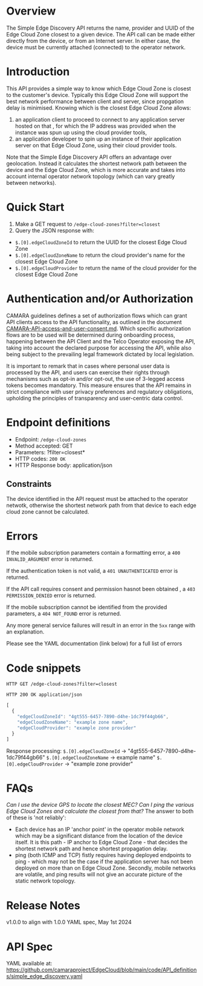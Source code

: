 # Overview
The Simple Edge Discovery API returns the name, provider and UUID of the Edge Cloud Zone closest to a given device. The API call can be made either directly from the device, or from an Internet server. In either case, the device must be currently attached (connected) to the operator network.

# Introduction	
This API provides a simple way to know which Edge Cloud Zone is closest to the customer's device. Typically this Edge Cloud Zone will support the best network performance between client and server, since propgation delay is minimised. Knowing which is the closest Edge Cloud Zone allows:
1. an application client to proceed to connect to any application server hosted on that , for which the IP address was provided when the instance was spun up using the cloud provider tools, 
2. an application developer to spin up an instance of their application server on that Edge Cloud Zone, using their cloud provider tools.

Note that the Simple Edge Discovery API offers an advantage over geolocation. Instead it calculates the shortest network path between the device and the Edge Cloud Zone, which is more accurate and takes into account internal operator network topology (which can vary greatly between networks).

# Quick Start	
1. Make a GET request to `/edge-cloud-zones?filter=closest`
2. Query the JSON response with:
* `$.[0].edgeCloudZoneId` to return the UUID for the closest Edge Cloud Zone
* `$.[0].edgeCloudZoneName` to return the cloud provider's name for the closest Edge Cloud Zone
* `$.[0].edgeCloudProvider` to return the name of the cloud provider for the closest Edge Cloud Zone

# Authentication and/or Authorization		
CAMARA guidelines defines a set of authorization flows which can grant API clients access to the API functionality, as outlined in the document [CAMARA-API-access-and-user-consent.md](https://github.com/camaraproject/IdentityAndConsentManagement/blob/main/documentation/CAMARA-API-access-and-user-consent.md). Which specific authorization flows are to be used will be determined during onboarding process, happening between the API Client and the Telco Operator exposing the API, taking into account the declared purpose for accessing the API, while also being subject to the prevailing legal framework dictated by local legislation.

It is important to remark that in cases where personal user data is processed by the API, and users can exercise their rights through mechanisms such as opt-in and/or opt-out, the use of 3-legged access tokens becomes mandatory. This measure ensures that the API remains in strict compliance with user privacy preferences and regulatory obligations, upholding the principles of transparency and user-centric data control.


# Endpoint definitions	
- Endpoint: `/edge-cloud-zones`
- Method accepted: GET
- Parameters: ?filter=closest*
- HTTP codes: `200 OK`
- HTTP Response body: application/json

## Constraints
The device identified in the API request must be attached to the operator netwotk, otherwise the shortest network path from that device to each edge cloud zone cannot be calculated.

# Errors	
If the mobile subscription parameters contain a formatting error, a `400 INVALID_ARGUMENT` error is returned.

If the authentication token is not valid, a `401 UNAUTHENTICATED` error is returned.

If the API call requires consent and permission hasnot been obtained , a `403 PERMISSION_DENIED` error is returned.

If the mobile subscription cannot be identified from the provided parameters, a `404 NOT_FOUND` error is returned.

Any more general service failures will result in an error in the `5xx` range with an explanation.

Please see the YAML documentation (link below) for a full list of errors

# Code snippets	

`HTTP GET /edge-cloud-zones?filter=closest`

`HTTP 200 OK application/json`

```javascript
[
  {
    "edgeCloudZoneId": "4gt555-6457-7890-d4he-1dc79f44gb66",
    "edgeCloudZoneName": "example zone name",
    "edgeCloudProvider": "example zone provider"
  }
]

```

Response processing:
`$.[0].edgeCloudZoneId` -> "4gt555-6457-7890-d4he-1dc79f44gb66"
`$.[0].edgeCloudZoneName` -> example name"
`$.[0].edgeCloudProvider` -> "example zone provider"

# FAQs	
_Can I use the device GPS to locate the closest MEC?_
_Can I ping the various Edge Cloud Zones and calculate the closest from that?_
The answer to both of these is 'not reliably':
- Each device has an IP 'anchor point' in the operator mobile network which may be a significant distance from the location of the device itself. It is this path - IP anchor to Edge Cloud Zone - that decides the shortest network path and hence shortest propagation delay.
- ping (both ICMP and TCP) fistly requires having deployed endpoints to ping - which may not be the case if the application server has not been deployed on more than on Edge Cloud Zone. Secondly, mobile networks are volatile, and ping results will not give an accurate picture of the static network topology. 

# Release Notes	
v1.0.0 to align with 1.0.0 YAML spec, May 1st 2024

# API Spec
YAML available at: https://github.com/camaraproject/EdgeCloud/blob/main/code/API_definitions/simple_edge_discovery.yaml
